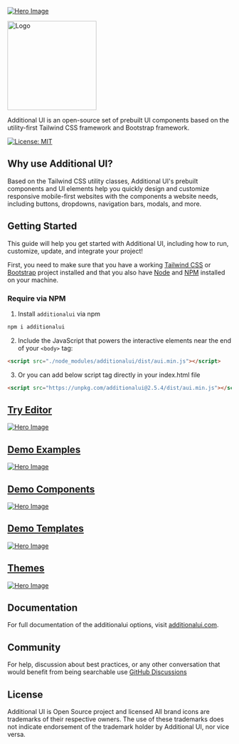 [![Hero Image](https://static.additionalsheet.com/images/others/2024-05-09additionalui-hero.png)](https://additionalui.com)

<a href="https://additionalui.com"><img src="https://additionalui.com/logo.png" alt="Logo" width="200" height="auto"></a>

Additional UI is an open-source set of prebuilt UI components based on the utility-first Tailwind CSS framework and Bootstrap framework.

[![License: MIT](https://img.shields.io/badge/License-MIT-yellow.svg)](https://opensource.org/licenses/MIT)

## Why use Additional UI?

Based on the Tailwind CSS utility classes, Additional UI's prebuilt components and UI elements help you quickly design and customize responsive mobile-first websites with the components a website needs, including buttons, dropdowns, navigation bars, modals, and more.

## Getting Started

This guide will help you get started with Additional UI, including how to run, customize, update, and integrate your project!

First, you need to make sure that you have a working <a href="https://tailwindcss.com/">Tailwind CSS</a> or  <a href="https://getbootstrap.com/">Bootstrap</a> project installed and that you also have <a href="https://nodejs.org/en/">Node</a> and <a href="https://www.npmjs.com/">NPM</a> installed on your machine.

### Require via NPM

1. Install <code>additionalui</code> via npm

```html
npm i additionalui
```

2. Include the JavaScript <code><script> </script></code> that powers the interactive elements near the end of your <code>&lt;body&gt;</code> tag:

```html
<script src="./node_modules/additionalui/dist/aui.min.js"></script>
```

3. Or you can add below script tag directly in your index.html file

```html
<script src="https://unpkg.com/additionalui@2.5.4/dist/aui.min.js"></script>
```

## <a href="https://additionalui.com/editor">Try Editor</a>
[![Hero Image](https://additionalui.com/images/hero-light.png)](https://additionalui.com/editor)

## <a href="https://additionalui.com/editor">Demo Examples</a>
[![Hero Image](https://static.additionalsheet.com/images/others/2024-05-01Screenshot%202024-05-01%20233434.png)](https://additionalui.com/examples)

## <a href="https://additionalui.com/editor">Demo Components</a>
[![Hero Image](https://static.additionalsheet.com/images/others/2024-05-01Screenshot%202024-05-01%20233450.png)](https://additionalui.com/docs/accordion)

## <a href="https://additionalui.com/editor">Demo Templates</a>
[![Hero Image](https://static.additionalsheet.com/images/others/2024-05-01Screenshot%202024-05-01%20233606.png)](https://additionalui.com/templates)

## <a href="https://additionalui.com/editor">Themes</a>
[![Hero Image](https://static.additionalsheet.com/images/others/2024-05-01Screenshot%202024-05-01%20233501.png)](https://additionalui.com/templates)


## Documentation

For full documentation of the additionalui options, visit <a href="https://additionalui.com/">additionalui.com</a>.
## Community

For help, discussion about best practices, or any other conversation that would benefit from being searchable use [GitHub Discussions](https://github.com/htmlstreamofficial/additionalui/discussions)

## License

Additional UI is Open Source project and licensed
All brand icons are trademarks of their respective owners. The use of these trademarks does not indicate endorsement of the trademark holder by Additional UI, nor vice versa.